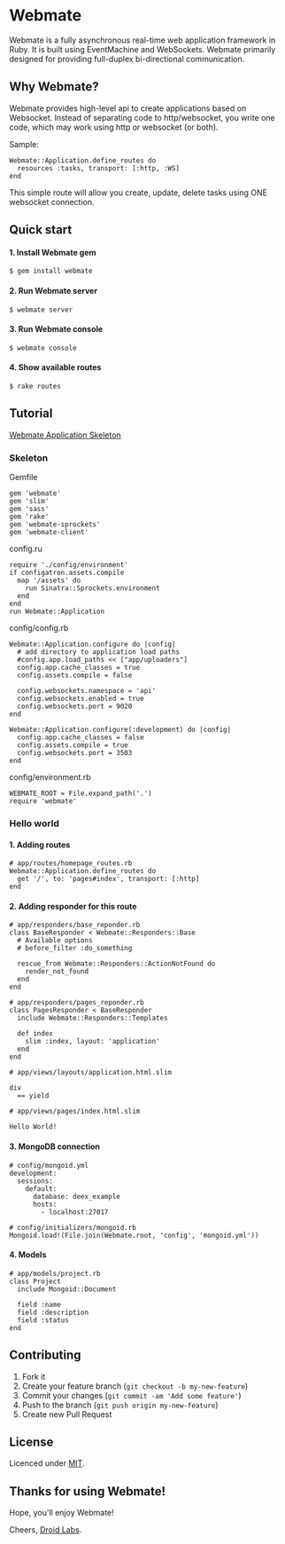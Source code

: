 # Webmate

Webmate is a fully asynchronous real-time web application framework in Ruby. It is built using EventMachine and WebSockets. Webmate primarily designed for providing full-duplex bi-directional communication.

## Why Webmate?

Webmate provides high-level api to create applications based on Websocket. Instead of separating code to http/websocket, you write one code, which may work using http or websocket (or both).

Sample:

    Webmate::Application.define_routes do
      resources :tasks, transport: [:http, :WS]
    end

This simple route will allow you create, update, delete tasks using ONE websocket connection.


## Quick start

#### 1. Install Webmate gem

    $ gem install webmate

#### 2. Run Webmate server

    $ webmate server

#### 3. Run Webmate console

    $ webmate console

#### 4. Show available routes

    $ rake routes

## Tutorial

[Webmate Application Skeleton](https://github.com/webmaterb/webmate-app-skeleton)

### Skeleton

Gemfile

    gem 'webmate'
    gem 'slim'
    gem 'sass'
    gem 'rake'
    gem 'webmate-sprockets'
    gem 'webmate-client'

config.ru

    require './config/environment'
    if configatron.assets.compile
      map '/assets' do
        run Sinatra::Sprockets.environment
      end
    end
    run Webmate::Application

config/config.rb

    Webmate::Application.configure do |config|
      # add directory to application load paths
      #config.app.load_paths << ["app/uploaders"]
      config.app.cache_classes = true
      config.assets.compile = false

      config.websockets.namespace = 'api'
      config.websockets.enabled = true
      config.websockets.port = 9020
    end

    Webmate::Application.configure(:development) do |config|
      config.app.cache_classes = false
      config.assets.compile = true
      config.websockets.port = 3503
    end

config/environment.rb

    WEBMATE_ROOT = File.expand_path('.')
    require 'webmate'

### Hello world

#### 1. Adding routes

    # app/routes/homepage_routes.rb
    Webmate::Application.define_routes do
      get '/', to: 'pages#index', transport: [:http]
    end

#### 2. Adding  responder for this route
    # app/responders/base_reponder.rb
    class BaseResponder < Webmate::Responders::Base
      # Available options
      # before_filter :do_something

      rescue_from Webmate::Responders::ActionNotFound do
        render_not_found
      end
    end

    # app/responders/pages_reponder.rb
    class PagesResponder < BaseResponder
      include Webmate::Responders::Templates

      def index
        slim :index, layout: 'application'
      end
    end

    # app/views/layouts/application.html.slim

    div
      == yield

    # app/views/pages/index.html.slim

    Hello World!

#### 3. MongoDB connection

    # config/mongoid.yml
    development:
      sessions:
        default:
          database: deex_example
          hosts:
            - localhost:27017

    # config/initializers/mongoid.rb
    Mongoid.load!(File.join(Webmate.root, 'config', 'mongoid.yml'))

#### 4. Models

    # app/models/project.rb
    class Project
      include Mongoid::Document

      field :name
      field :description
      field :status
    end

## Contributing

1. Fork it
2. Create your feature branch (`git checkout -b my-new-feature`)
3. Commit your changes (`git commit -am 'Add some feature'`)
4. Push to the branch (`git push origin my-new-feature`)
5. Create new Pull Request

## License

Licenced under [MIT](http://www.opensource.org/licenses/mit-license.php).

## Thanks for using Webmate!

Hope, you'll enjoy Webmate!

Cheers, [Droid Labs](http://droidlabs.pro).
